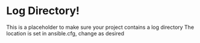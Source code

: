 # Log Directory!

This is a placeholder to make sure your project contains a log directory
The location is set in ansible.cfg, change as desired
